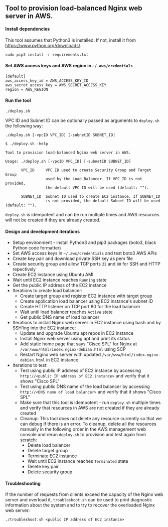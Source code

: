 ## Tool to provision load-balanced Nginx web server in AWS.

#### Install dependencies
This tool assumes that Python3 is installed. If not, install it from https://www.python.org/downloads/.
```
sudo pip3 install -r requirements.txt
```

#### Set AWS access keys and AWS region in `~/.aws/credentials`
```
[default]
aws_access_key_id = AWS_ACCESS_KEY_ID
aws_secret_access_key = AWS_SECRET_ACCESS_KEY
region = AWS_REGION
```

#### Run the tool
```
./deploy.sh
```
VPC ID and Subnet ID can be optionally passed as arguments to `deploy.sh` the following way:
```
./deploy.sh [-vpcID VPC_ID] [-subnetID SUBNET_ID]

$ ./deploy.sh -help

Tool to provision load-balanced Nginx web server in AWS.

Usage: ./deploy.sh [-vpcID VPC_ID] [-subnetID SUBNET_ID]

       VPC_ID     VPC ID used to create Security Group and Target Group
                  used by the Load Balancer. If VPC_ID is not provided,
                  the default VPC ID will be used (default: "").

       SUBNET_ID  Subnet ID used to create EC2 instance. If SUBNET_ID
                  is not provided, the default Subnet ID will be used (default: "").
```
`deploy.sh` is idempotent and can be run multiple times and AWS resources will not be created if they are already created.

#### Design and development iterations
 - Setup environment - install Python3 and pip3 packages (boto3, black Python code formatter)
 - Set AWS access keys in `~/.aws/credentials` and test boto3 AWS APIs
 - Create key pair and download private SSH key as pem file
 - Create security group and allow TCP ports `22` and `80` for SSH and HTTP repectively
 - Create EC2 instance using Ubuntu AMI
 - Wait until EC2 instance reaches `Running` state
 - Get the public IP address of the EC2 instance
 - Iterations to create load balancer:
     - Create target group and register EC2 instance with target group
     - Create application load balancer using EC2 instance's subnet ID
     - Create HTTP listener on TCP port 80 for the load balancer
     - Wait until load balancer reaches `Active` state
     - Get public DNS name of load balancer
 - Iterations to install Nginx web server in EC2 instance using bash and by SSH'ing into the EC2 instance:
     - Update and upgrade Ubuntu apt repos in EC2 instance
     - Install Nginx web server using apt and print its status
     - Add static home page that says "Cisco SPL" for Nginx at `/var/www/html/index.nginx-debian.html` using SCP
     - Restart Nginx web server with updated `/var/www/html/index.nginx-debian.html` in EC2 instance
 - Iterations to test:
     - Test using public IP address of EC2 instance by accessing `http://<public IP address of EC2 instance>` and verify that it shows "Cisco SPL"
     - Test using public DNS name of the load balancer by accessing `http://<DNS name of load balancer>` and verify that it shows "Cisco SPL"
     - Make sure that this tool is idempotent - run `deploy.sh` multiple times and verify that resources in AWS are not created if they are already created
     - Cleanup: This tool does not delete any resource currently so that we can debug if there is an error. To cleanup, delete all the resources manually in the following order in the AWS management web console and rerun `deploy.sh` to provision and test again from scratch:
       - Delete load balancer
       - Delete target group
       - Terminate EC2 instance
       - Wait until EC2 instance reaches `Terminated` state
       - Delete key pair
       - Delete security group

#### Troubleshooting
If the number of requests from clients exceed the capacity of the Nginx web server and overload it, `troubleshoot.sh` can be used to print diagnostic information about the system and to try to recover the overloaded Nginx web server:
```
./troubleshoot.sh <public IP address of EC2 instance>
```

